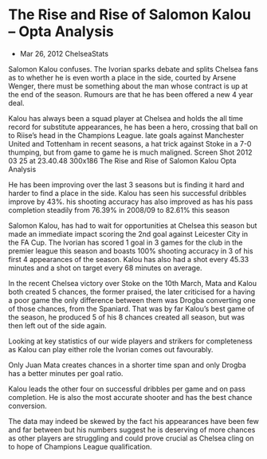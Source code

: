 # The Rise and Rise of Salomon Kalou – Opta Analysis
- Mar 26, 2012  ChelseaStats

Salomon Kalou confuses. The Ivorian sparks debate and splits Chelsea fans as to whether he is even worth a place in the side, courted by Arsene Wenger, there must be something about the man whose contract is up at the end of the season. Rumours are that he has been offered a new 4 year deal.

Kalou has always been a squad player at Chelsea and holds the all time record for substitute appearances, he has been a hero, crossing that ball on to Riise’s head in the Champions League. late goals against Manchester United and Tottenham in recent seasons, a hat trick against Stoke in a 7-0 thumping,  but from game to game he is much maligned.  Screen Shot 2012 03 25 at 23.40.48 300x186 The Rise and Rise of Salomon Kalou   Opta Analysis

He has been improving over the last 3 seasons but is finding it hard and harder to find a place in the side. Kalou has seen his successful dribbles improve by 43%. his shooting accuracy has also improved as has his pass completion steadily from 76.39% in 2008/09 to 82.61% this season

Salomon Kalou, has had to wait for opportunities at Chelsea this season but made an immediate impact scoring the 2nd goal against Leicester City in the FA Cup. The Ivorian has scored 1 goal in 3 games for the club in the premier league this season and boasts 100% shooting accuracy in 3 of his first 4 appearances of the season. Kalou has also had a shot every 45.33 minutes and a shot on target every 68 minutes on average.

In the recent Chelsea victory over Stoke on the 10th March, Mata and Kalou both created 5 chances, the former praised, the later criticised for a having a poor game the only difference between them was Drogba converting one of those chances, from the Spaniard. That was by far Kalou’s best game of the season, he produced 5 of his 8 chances created all season, but was then left out of the side again.

Looking at key statistics of our wide players and strikers for completeness as Kalou can play either role the Ivorian comes out favourably.

Only Juan Mata creates chances in a shorter time span and only Drogba has a better minutes per goal ratio.

Kalou leads the other four on successful dribbles per game and on pass completion. He is also the most accurate shooter and has the best chance conversion.

The data may indeed be skewed by the fact his appearances have been few and far between but his numbers suggest he is deserving of more chances as other players are struggling and could prove crucial as Chelsea cling on to hope of Champions League qualification.